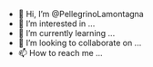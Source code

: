 - 👋 Hi, I’m @PellegrinoLamontagna
- 👀 I’m interested in ...
- 🌱 I’m currently learning ...
- 💞️ I’m looking to collaborate on ...
- 📫 How to reach me ...

<!---
PellegrinoLamontagna/PellegrinoLamontagna is a ✨ special ✨ repository because its `README.md` (this file) appears on your GitHub profile.
You can click the Preview link to take a look at your changes.
--->
